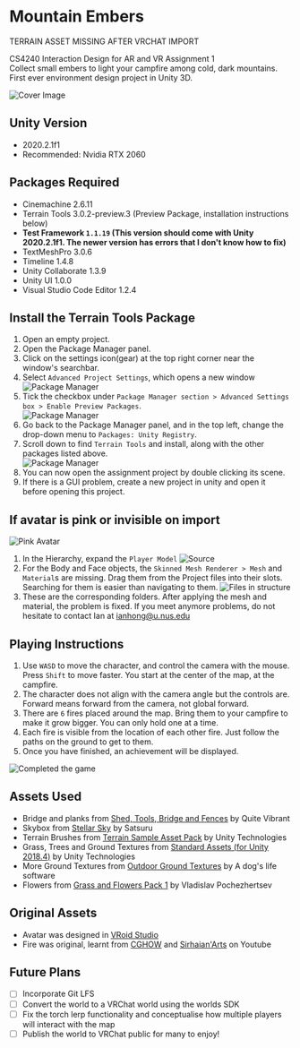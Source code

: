 # Mountain Embers

TERRAIN ASSET MISSING AFTER VRCHAT IMPORT

CS4240 Interaction Design for AR and VR Assignment 1  
Collect small embers to light your campfire among cold, dark mountains.  
First ever environment design project in Unity 3D.

![Cover Image](./Docs/cover.png)

## Unity Version

- 2020.2.1f1
- Recommended: Nvidia RTX 2060

## Packages Required
- Cinemachine 2.6.11
- Terrain Tools 3.0.2-preview.3 (Preview Package, installation instructions below)
- **Test Framework `1.1.19` (This version should come with Unity 2020.2.1f1. The newer version has errors that I don't know how to fix)**
- TextMeshPro 3.0.6
- Timeline 1.4.8
- Unity Collaborate 1.3.9
- Unity UI 1.0.0
- Visual Studio Code Editor 1.2.4

## Install the Terrain Tools Package
1. Open an empty project.
2. Open the Package Manager panel.
3. Click on the settings icon(gear) at the top right corner near the window's searchbar.  
4. Select `Advanced Project Settings`, which opens a new window
![Package Manager](./Docs/1.png)
5. Tick the checkbox under `Package Manager section > Advanced Settings box > Enable Preview Packages`.  
![Package Manager](./Docs/2.png)
7. Go back to the Package Manager panel, and in the top left, change the drop-down menu to `Packages: Unity Registry`. 
8. Scroll down to find `Terrain Tools` and install, along with the other packages listed above.  
![Package Manager](./Docs/3.png)
10. You can now open the assignment project by double clicking its scene.
11. If there is a GUI problem, create a new project in unity and open it before opening this project.


## If avatar is pink or invisible on import
![Pink Avatar](./Docs/4.png)  
1. In the Hierarchy, expand the `Player Model`
![Source](./Docs/5.png)  
2. For the Body and Face objects, the `Skinned Mesh Renderer > Mesh` and `Material`s are missing. Drag them from the Project files into their slots. Searching for them is easier than navigating to them.
![Files in structure](./Docs/6.png)  
3. These are the corresponding folders. After applying the mesh and material, the problem is fixed. If you meet anymore problems, do not hesitate to contact Ian at ianhong@u.nus.edu

## Playing Instructions
1. Use `WASD` to move the character, and control the camera with the mouse. Press `Shift` to move faster. You start at the center of the map, at the campfire.
2. The character does not align with the camera angle but the controls are. Forward means forward from the camera, not global forward.
3. There are `6` fires placed around the map. Bring them to your campfire to make it grow bigger. You can only hold one at a time.
4. Each fire is visible from the location of each other fire. Just follow the paths on the ground to get to them.
5. Once you have finished, an achievement will be displayed.

![Completed the game](./Docs/win.jpg)

## Assets Used
- Bridge and planks from [Shed, Tools, Bridge and Fences][1] by Quite Vibrant
- Skybox from [Stellar Sky][2] by Satsuru
- Terrain Brushes from [Terrain Sample Asset Pack][3] by Unity Technologies
- Grass, Trees and Ground Textures from [Standard Assets (for Unity 2018.4)][4] by Unity Technologies
- More Ground Textures from [Outdoor Ground Textures][5] by A dog's life software
- Flowers from [Grass and Flowers Pack 1][6] by Vladislav Pochezhertsev

## Original Assets
- Avatar was designed in [VRoid Studio][7]
- Fire was original, learnt from [CGHOW][8] and [Sirhaian'Arts][9] on Youtube

## Future Plans
- [ ] Incorporate Git LFS
- [ ] Convert the world to a VRChat world using the worlds SDK
- [ ] Fix the torch lerp functionality and conceptualise how multiple players will interact with the map 
- [ ] Publish the world to VRChat public for many to enjoy!

[1]: https://assetstore.unity.com/packages/3d/props/shed-tools-bridge-and-fences-104216
[2]: https://assetstore.unity.com/packages/2d/textures-materials/sky/stellar-sky-99558
[3]: https://assetstore.unity.com/packages/3d/environments/landscapes/terrain-sample-asset-pack-145808
[4]: https://assetstore.unity.com/packages/essentials/asset-packs/standard-assets-for-unity-2018-4-32351
[5]: https://assetstore.unity.com/packages/2d/textures-materials/floors/outdoor-ground-textures-12555
[6]: https://assetstore.unity.com/packages/2d/textures-materials/nature/grass-and-flowers-pack-1-17100
[7]: https://vroid.com/en/studio
[8]: https://www.youtube.com/watch?v=AoYCliRCQhs
[9]: https://www.youtube.com/watch?v=5Mw6NpSEb2o

